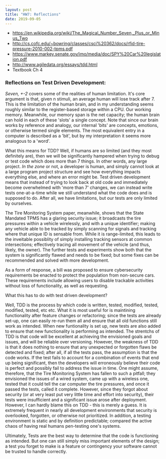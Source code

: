 ```yaml
---
layout: post
title: "HW7: Reflections"
date: 2019-09-05
---
```


* <https://en.wikipedia.org/wiki/The_Magical_Number_Seven,_Plus_or_Minus_Two>
* <http://cs.cofc.edu/~bowring/classes/csci%20362/docs/rfid-tire-pressure-2010-002-tpms.pdf>
* <https://www.markey.senate.gov/imo/media/doc/SPY%20Car%20legislation.pdf>
* <http://www.agiledata.org/essays/tdd.html>
* Textbook Ch 4

### Reflections on Test Driven Development: 

*Seven, +-2* covers some of the realities of human limitation. It's core argument is that, given n stimuli, an average human will lose track after 7. This is the limitation of the human brain, and in my understanding seems roughly similar to the register-based storage within a CPU. Our working memory. Meanwhile, our memory span is the net capacity; the human brain can hold in each of these 'slots' a single concept. Note that since our brain works by reference and analogy, our internal 'bits' are concepts, emotions, or otherwise termed single elements. The most equivalent entry in a computer is described as a 'bit', but by my interpretation it seems more analogous to a 'word'.  

What this means for TDD? Well, if humans are so limited (and they most definitely are), then we will be significantly hampered when trying to debug or test code which does more than 7 things. In other words, any large project. *In the zone* or not, a developer is human, and simply cannot look at a large program project structure and see how everything impacts everything else, and where an error might be. Test driven development means that instead of trying to look back at old code and immediately become overwhelmed with 'more than 7' changes, we can instead write tests one-at-a-time while we still understand what the code does and is supposed to do. After all, we have limitations, but our tests are only limited by ourselves.

The Tire Monitoring System paper, meanwhile, shows that the State Mandated TPMS has a glaring security issue; it broadcasts the tire pressures within a vehicle wirelessly, and with a unique identifier; making any vehicle able to be tracked by simply scanning for signals and tracking where that unique ID is sensable from. While it is range-limited, this leads to the inveitable possiblity of simply installing tracking sensors at common intersections; effectively tracing all movement of the vehicle (and thus, likely, the owner). The further tests and experiments show both that the system is significantly flawed and needs to be fixed; but some fixes can be recommended and solved with more development. 

As a form of response, a bill was proposed to ensure cybersecurity requirements be enacted to protect the population from non-secure cars. These requirements include allowing users to disable trackable activities without loss of functionality, as well as requesting.  

What this has to do with test driven development?  

Well, TDD is the process by which code is written, tested, modified, tested, modified, tested, etc etc. What it is most useful for is maintining functionality after feature changes or refactoring; since the tests are already set-up, one can easily re-run them all and ensure that all old functions still work as intended. When new funtionality is set up, new tests are also added to ensure that new functionality is performing as intended. The strentchs of TDD is that code will be excellent at achieving the envisioned goals and issues, and will be reliable over versioning. However, the weakness of TDD is that it does nothing to ensure that any unexpected or forgotten flaws be detected and fixed; after all, if all the tests pass, the assumption is that the code works. If the test fails to account for a combination of events that end up being significant, then the developers will erroneously believe their code is perfect and possibly fail to address the issue in time. One might assume, therefore, that the Tire Monitoring System has fallen to such a pitfall; they envisioned the issues of a wired system, came up with a wireless one, tested that it could tell the car computer the tire pressures, and once it passed the tests, called it complete. However, since they forgot about security (or at very least put very little time and effort into security), their tests were insufficient and a significant issue arose after deployment. However, I can hardly blame this on TDD - this is merely a guess. It is extremely frequent in nearly all development environments that security is overlooked, forgotten, or otherwise not prioritized. In addition, a testing environment is static and by definition predictable; compared the active chaos of having real humans pen-testing one's systems.  

Ultimately, Tests are the best way to determine that the code is functioning as intended. But one can still simply miss important elements of the design; a test you forget to make is a feature or contingency your software cannot be trusted to handle correctly.
